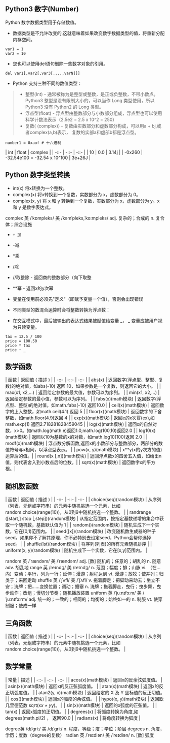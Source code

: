 ## Python3 数字(Number)

Python 数字数据类型用于存储数值。

* 数据类型是不允许改变的,这就意味着如果改变数字数据类型的值，将重新分配内存空间。
```
var1 = 1
var2 = 10
```

* 您也可以使用del语句删除一些数字对象的引用。
```
del var1[,var2[,var3[....,varN]]]
```

* Python 支持三种不同的数值类型：
> * 整型(Int) - 通常被称为是整型或整数，是正或负整数，不带小数点。Python3 整型是没有限制大小的，可以当作 Long 类型使用，所以 Python3 没有 Python2 的 Long 类型。
> * 浮点型(float) - 浮点型由整数部分与小数部分组成，浮点型也可以使用科学计数法表示（2.5e2 = 2.5 x 10^2 = 250）
> * 复数( (complex)) - 复数由实数部分和虚数部分构成，可以用a + bj,或者complex(a,b)表示， 复数的实部a和虚部b都是浮点型。

```
number1 = 0xaof # 十六进制
```
| int | float | complex |
| -::- | -::- | -::- |
| 10 | 0.0 |  3.14j |
| -0x260 | -32.54e100 = -32.54 x 10^100 |  3e+26J |  

## Python 数字类型转换

* int(x) 将x转换为一个整数。
* complex(x) 将x转换到一个复数，实数部分为 x，虚数部分为 0。
* complex(x, y) 将 x 和 y 转换到一个复数，实数部分为 x，虚数部分为 y。x 和 y 是数字表达式。

complex 英 /ˈkɒmpleks/  美 /kəmˈpleks,ˈkɑːmpleks/ adj. 复杂的；合成的 n. 复合体；综合设施

* `+ 加`
* -减
* *乘
* /除
* //取整除 - 返回商的整数部分（向下取整
* **幂 - 返回x的y次幂

* 变量在使用前必须先"定义"（即赋予变量一个值），否则会出现错误

* 不同类型的数混合运算时会将整数转换为浮点数：

* 在交互模式中，最后被输出的表达式结果被赋值给变量 _， _ 变量应被用户视为只读变量。
```
tax = 12.5 / 100
price = 100.50
price * tax
price + _
```

## 数学函数
| 函数 | 返回值 ( 描述 ) |
| -::- | -::- | -::- |
| abs(x) | 返回数字(浮点型、整型、复数)的绝对值，如abs(-10) 返回 10，如果参数是一个复数，则返回它的大小。 |
| max(x1, x2,...) | 返回给定参数的最大值，参数可以为序列。 |
| min(x1, x2,...) | 返回给定参数的最小值，参数可以为序列。 |
| fabs(x)(math模块) | 返回数字(浮点型、整型)的绝对值，如math.fabs(-10) 返回10.0 |
| ceil(x)(math模块) | 返回数字的上入整数，如math.ceil(4.1) 返回 5 |
| floor(x)(math模块) | 返回数字的下舍整数，如math.floor(4.9)返回 4 |
| exp(x)(math模块) | 返回e的x次幂(ex),如math.exp(1) 返回2.718281828459045 |
| log(x)(math模块) | 返回x的自然对数，x>0。如math.log(math.e)返回1.0,math.log(100,10)返回2.0 |
| log10(x)(math模块) | 返回以10为基数的x的对数，如math.log10(100)返回 2.0 |
| modf(x)(math模块) | 浮点数分解函数,返回x的小数部分与整数部分，两部分的数值符号与x相同，以浮点型表示。 |
| pow(x, y)(math模块) | x**y(x的y次方的值) 运算后的值。|
| round(x [,n])(math模块) | 返回浮点数x的四舍五入值，如给出n值，则代表舍入到小数点后的位数。|
| sqrt(x)(math模块) | 返回数字x的平方根。|

## 随机数函数
| 函数 | 返回值 ( 描述 ) |
| -::- | -::- | -::- |
| choice(seq)(random模块) | 从序列（列表，元组或字符串）的元素中随机挑选一个元素，比如random.choice(range(10))，从0到9中随机挑选一个整数。 |
| randrange ([start,] stop [,step])(random模块) | 从指定范围内，按指定基数递增的集合中获取一个随机数，基数默认值为 1 |
| random()(random模块) | 随机生成下一个实数，它在[0,1)范围内。 |
| seed([x])(random模块) | 改变随机数生成器的种子seed。如果你不了解其原理，你不必特别去设定seed，Python会帮你选择seed。 |
| shuffle(lst)(random模块) | 将序列(列表)的所有元素随机排序 |
| uniform(x, y)(random模块) | 随机生成下一个实数，它在[x,y]范围内。 |


random 英 /ˈrændəm/  美 /ˈrændəm/  adj. [数] 随机的；任意的；胡乱的 n. 随意 adv. 胡乱地
range 英 /reɪndʒ/  美 /reɪndʒ/ n. 范围；幅度；排；山脉 vi. （在...内）变动；平行，列为一行；延伸；漫游；射程达到 vt. 漫游；放牧；使并列；归类于；来回走动
shuffle 英 /ˈʃʌfl/  美 /ˈʃʌfl/ v. 拖着脚走；把脚动来动去；坐立不安；洗牌；把……变换位置；调动；搪塞 n. 洗牌；拖着脚走，曳行；曳步舞，曳步动作；改组；慢切分节奏；随机播放装置
uniform 英 /ˈjuːnɪfɔːm/  美 /ˈjuːnɪfɔːrm/ adj. 统一的；一致的；相同的；均衡的；始终如一的 n. 制服 vt. 使穿制服；使成一样

## 三角函数
| 函数 | 返回值 ( 描述 ) |
| -::- | -::- | -::- |
| choice(seq)(random模块) | 从序列（列表，元组或字符串）的元素中随机挑选一个元素，比如random.choice(range(10))，从0到9中随机挑选一个整数。 |

## 数学常量
| 常量 | 描述 |
| -::- | -::- | -::- |
| acos(x)(math模块) | 返回x的反余弦弧度值。 |
| asin(x)(math模块) | 返回x的反正弦弧度值。 |
| atan(x)(math模块) | 返回x的反正切弧度值。 |
| atan2(y, x)(math模块) | 返回给定的 X 及 Y 坐标值的反正切值。 |
| cos()(math模块) | 返回x的弧度的余弦值。 |
| hypot(x, y)(math模块) | 返回欧几里德范数 sqrt(x*x + y*y)。 |
| sin(x)(math模块) | 返回的x弧度的正弦值。 |
| tan(x) | 返回x弧度的正切值。 |
| degrees(x) | 将弧度转换为角度,如degrees(math.pi/2) ， 返回90.0 |
| radians(x)  | 将角度转换为弧度 |

degree英 /dɪˈɡriː/  美 /dɪˈɡriː/ n. 程度，等级；度；学位；阶层
degrees n. 角度，学历；度数（degree的复数）
radian 英 /ˈreɪdiən/  美 /ˈreɪdiən/ n. [数] 弧度